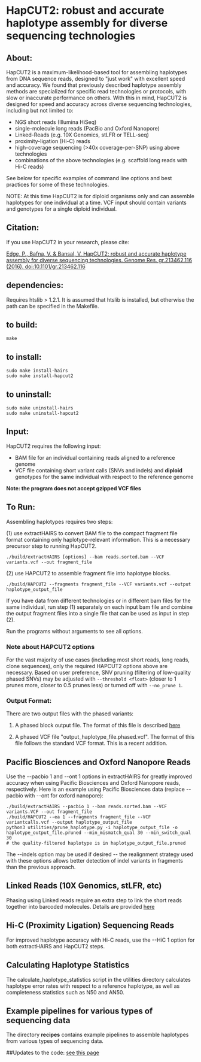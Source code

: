 HapCUT2: robust and accurate haplotype assembly for diverse sequencing technologies
======

## About:
HapCUT2 is a maximum-likelihood-based tool for assembling haplotypes from DNA sequence reads, designed to "just work" with excellent speed and accuracy.
We found that previously described haplotype assembly methods are specialized for specific read technologies or protocols, with slow or inaccurate performance on others. With this in mind, HapCUT2 is designed for speed and accuracy across diverse sequencing technologies, including but not limited to:
- NGS short reads (Illumina HiSeq)
- single-molecule long reads (PacBio and Oxford Nanopore)
- Linked-Reads (e.g. 10X Genomics, stLFR or TELL-seq)
- proximity-ligation (Hi-C) reads
- high-coverage sequencing (>40x coverage-per-SNP) using above technologies
- combinations of the above technologies (e.g. scaffold long reads with Hi-C reads)

See below for specific examples of command line options and best practices for some of these technologies.

NOTE: At this time HapCUT2 is for diploid organisms only and can assemble haplotypes for one individual at a time. VCF input should contain variants and genotypes for a single diploid individual. 

## Citation:
If you use HapCUT2 in your research, please cite:

[Edge, P., Bafna, V. & Bansal, V. HapCUT2: robust and accurate haplotype assembly for diverse sequencing technologies. Genome Res. gr.213462.116 (2016). doi:10.1101/gr.213462.116](http://genome.cshlp.org/content/early/2016/12/09/gr.213462.116.abstract)

## dependencies:
Requires htslib > 1.2.1. It is assumed that htslib is installed, but otherwise the path can be specified in the Makefile.

## to build:

 ```make ```

## to install:

```
sudo make install-hairs
sudo make install-hapcut2
```

## to uninstall:

```
sudo make uninstall-hairs
sudo make uninstall-hapcut2
```
## Input:
HapCUT2 requires the following input:
- BAM file for an individual containing reads aligned to a reference genome
- VCF file containing short variant calls (SNVs and indels) and **diploid** genotypes for the same individual with respect to the reference genome

**Note: the program does not accept gzipped VCF files**

## To Run:

Assembling haplotypes requires two steps:

(1) use extractHAIRS to convert BAM file to the compact fragment file format containing only haplotype-relevant information. This is a necessary precursor step to running HapCUT2. 
```
./build/extractHAIRS [options] --bam reads.sorted.bam --VCF variants.vcf --out fragment_file
```

(2) use HAPCUT2 to assemble fragment file into haplotype blocks.
```
./build/HAPCUT2 --fragments fragment_file --VCF variants.vcf --output haplotype_output_file
```

If you have data from different technologies or in different bam files for the same individual, run step (1) separately on each input bam file and combine the output fragment files into a single file that can be used as input in step (2). 

Run the programs without arguments to see all options.

### Note about HAPCUT2 options
For the vast majority of use cases (including most short reads, long reads, clone sequences), only the required HAPCUT2 options above are necessary.
Based on user preference, SNV pruning (filtering of low-quality phased SNVs) may be adjusted with ```--threshold <float>``` (closer to 1 prunes more, closer to 0.5 prunes less) or turned off with ```--no_prune 1```.

### Output Format:

There are two output files with the phased variants: 

1. A phased block output file. The format of this file is described [here](outputformat.md)

2. A phased VCF file "output_haplotype_file.phased.vcf". The format of this file follows the standard VCF format. This is a recent addition.


## Pacific Biosciences and Oxford Nanopore Reads

Use the --pacbio 1 and --ont 1 options in extractHAIRS for greatly improved accuracy when using Pacific Biosciences and Oxford Nanopore reads, respectively. 
Here is an example using Pacific Biosciences data (replace --pacbio with --ont for oxford nanopore):
```
./build/extractHAIRS --pacbio 1 --bam reads.sorted.bam --VCF variants.VCF --out fragment_file
./build/HAPCUT2 --ea 1 --fragments fragment_file --VCF variantcalls.vcf --output haplotype_output_file
python3 utilities/prune_haplotype.py -i haplotype_output_file -o haplotype_output_file.pruned --min_mismatch_qual 30 --min_switch_qual 30
# the quality-filtered haplotype is in haplotype_output_file.pruned
```
The --indels option may be used if desired -- the realignment strategy used with these options allows better detection of indel variants in fragments than the previous approach.

## Linked Reads (10X Genomics, stLFR, etc)

Phasing using Linked reads require an extra step to link the short reads together into barcoded molecules. Details are provided [here](linkedreads.md)

## Hi-C (Proximity Ligation) Sequencing Reads

For improved haplotype accuracy with Hi-C reads, use the --HiC 1 option for both extractHAIRS and HapCUT2 steps.

## Calculating Haplotype Statistics
The calculate_haplotype_statistics script in the utilities directory calculates haplotype error rates with respect to a reference haplotype, as well as completeness statistics such as N50 and AN50.

## Example pipelines for various types of sequencing data

The directory **recipes** contains example pipelines to assemble haplotypes from various types of sequencing data.

##Updates to the code: [see this page](UPDATES.md)

